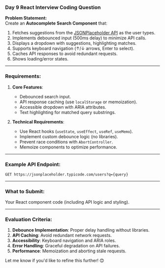 ### **Day 9 React Interview Coding Question**  
**Problem Statement:**  
Create an **Autocomplete Search Component** that:  
1. Fetches suggestions from the [JSONPlaceholder API](https://jsonplaceholder.typicode.com/users) as the user types.  
2. Implements debounced input (500ms delay) to minimize API calls.  
3. Displays a dropdown with suggestions, highlighting matches.  
4. Supports keyboard navigation (↑/↓ arrows, Enter to select).  
5. Caches API responses to avoid redundant requests.  
6. Shows loading/error states.  

---

### **Requirements:**  
1. **Core Features**:  
   - Debounced search input.  
   - API response caching (use `localStorage` or memoization).  
   - Accessible dropdown with ARIA attributes.  
   - Text highlighting for matched query substrings.  

2. **Technical Requirements**:  
   - Use React hooks (`useState`, `useEffect`, `useRef`, `useMemo`).  
   - Implement custom debounce logic (no libraries).  
   - Prevent race conditions with `AbortController`.  
   - Memoize components to optimize performance.  

---

### **Example API Endpoint**:  
`GET https://jsonplaceholder.typicode.com/users?q={query}`  

---

### **What to Submit**:  
Your React component code (including API logic and styling).  

---

### **Evaluation Criteria**:  
1. **Debounce Implementation**: Proper delay handling without libraries.  
2. **API Caching**: Avoid redundant network requests.  
3. **Accessibility**: Keyboard navigation and ARIA roles.  
4. **Error Handling**: Graceful degradation on API failures.  
5. **Performance**: Memoization and aborting stale requests.  


Let me know if you'd like to refine this further! 😊